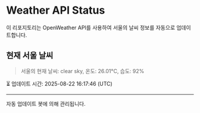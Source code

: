 
# Weather API Status

이 리포지토리는 OpenWeather API를 사용하여 서울의 날씨 정보를 자동으로 업데이트합니다.

## 현재 서울 날씨
> 서울의 현재 날씨: clear sky, 온도: 26.01°C, 습도: 92%

⏳ 업데이트 시간: 2025-08-22 16:17:46 (UTC)

---
자동 업데이트 봇에 의해 관리됩니다.
